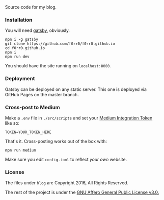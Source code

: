 
Source code for my blog.

### Installation

You will need [gatsby](https://github.com/gatsbyjs/gatsby), obviously.

```
npm i -g gatsby
git clone https://github.com/f0rr0/f0rr0.github.io
cd f0rr0.github.io
npm i
npm run dev
```

You should have the site running on `localhost:8000`.

### Deployment

Gatsby can be deployed on any static server. This one is deployed via GitHub Pages on the master branch.

### Cross-post to Medium

Make a `.env` file in `./src/scripts` and set your [Medium Integration Token](https://help.medium.com/hc/en-us/articles/215274738-Integration-tokens) like so:

```
TOKEN=YOUR_TOKEN_HERE
```

That's it. Cross-posting works out of the box with:

```
npm run medium
```

Make sure you edit `config.toml` to reflect *your own* website.

### License

The files under `blog` are Copyright 2016, All Rights Reserved.

The rest of the project is under the [GNU Affero General Public License v3.0.](http://www.gnu.org/licenses/agpl-3.0.txt)
